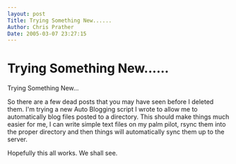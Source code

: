 ```yaml
---
layout: post
Title: Trying Something New......  
Author: Chris Prather
Date: 2005-03-07 23:27:15
---
```


# Trying Something New......
Trying Something New...

So there are a few dead posts that you may have seen before I deleted them.
I'm trying a new Auto Blogging script I wrote to allow me to automatically
blog files posted to a directory. This should make things much easier for me,
I can write simple text files on my palm pilot, rsync them into the proper
directory and then things will automatically sync them up to the server.

Hopefully this all works. We shall see.

